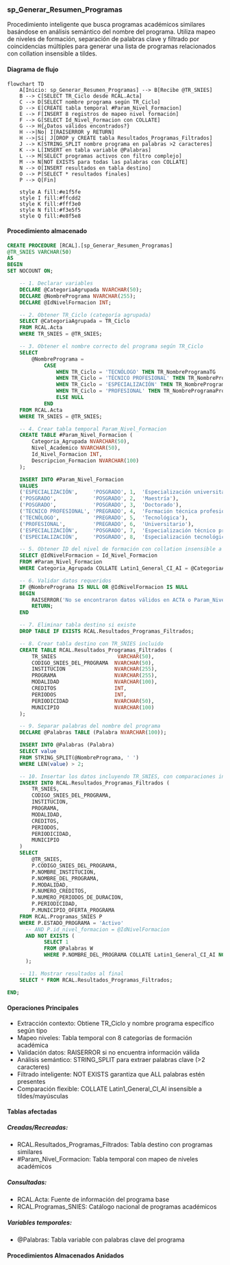 

### sp_Generar_Resumen_Programas

Procedimiento inteligente que busca programas académicos similares basándose en análisis semántico del nombre del programa. Utiliza mapeo de niveles de formación, separación de palabras clave y filtrado por coincidencias múltiples para generar una lista de programas relacionados con collation insensible a tildes.

#### Diagrama de flujo

```mermaid
flowchart TD
    A[Inicio: sp_Generar_Resumen_Programas] --> B[Recibe @TR_SNIES]
    B --> C[SELECT TR_Ciclo desde RCAL.Acta]
    C --> D[SELECT nombre programa según TR_Ciclo]
    D --> E[CREATE tabla temporal #Param_Nivel_Formacion]
    E --> F[INSERT 8 registros de mapeo nivel formación]
    F --> G[SELECT Id_Nivel_Formacion con COLLATE]
    G --> H{¿Datos válidos encontrados?}
    H -->|No| I[RAISERROR y RETURN]
    H -->|Sí| J[DROP y CREATE tabla Resultados_Programas_Filtrados]
    J --> K[STRING_SPLIT nombre programa en palabras >2 caracteres]
    K --> L[INSERT en tabla variable @Palabras]
    L --> M[SELECT programas activos con filtro complejo]
    M --> N[NOT EXISTS para todas las palabras con COLLATE]
    N --> O[INSERT resultados en tabla destino]
    O --> P[SELECT * resultados finales]
    P --> Q[Fin]
    
    style A fill:#e1f5fe
    style I fill:#ffcdd2
    style K fill:#fff3e0
    style N fill:#f3e5f5
    style Q fill:#e8f5e8
```
#### Procedimiento almacenado
```sql
CREATE PROCEDURE [RCAL].[sp_Generar_Resumen_Programas]
@TR_SNIES VARCHAR(50)
AS
BEGIN
SET NOCOUNT ON;

    -- 1. Declarar variables
    DECLARE @CategoriaAgrupada NVARCHAR(50);
    DECLARE @NombrePrograma NVARCHAR(255);
    DECLARE @IdNivelFormacion INT;

    -- 2. Obtener TR_Ciclo (categoría agrupada)
    SELECT @CategoriaAgrupada = TR_Ciclo
    FROM RCAL.Acta
    WHERE TR_SNIES = @TR_SNIES;

    -- 3. Obtener el nombre correcto del programa según TR_Ciclo
    SELECT
        @NombrePrograma =
            CASE
                WHEN TR_Ciclo = 'TECNÓLOGO' THEN TR_NombreProgramaTG
                WHEN TR_Ciclo = 'TÉCNICO PROFESIONAL' THEN TR_NombreProgramaTP
                WHEN TR_Ciclo = 'ESPECIALIZACIÓN' THEN TR_NombreProgramaEsp
                WHEN TR_Ciclo = 'PROFESIONAL' THEN TR_NombreProgramaPro
                ELSE NULL
            END
    FROM RCAL.Acta
    WHERE TR_SNIES = @TR_SNIES;

    -- 4. Crear tabla temporal Param_Nivel_Formacion
    CREATE TABLE #Param_Nivel_Formacion (
        Categoria_Agrupada NVARCHAR(50),
        Nivel_Academico NVARCHAR(50),
        Id_Nivel_Formacion INT,
        Descripcion_Formacion NVARCHAR(100)
    );

    INSERT INTO #Param_Nivel_Formacion
    VALUES
    ('ESPECIALIZACIÓN',     'POSGRADO', 1,  'Especialización universitaria'),
    ('POSGRADO',            'POSGRADO', 2,  'Maestría'),
    ('POSGRADO',            'POSGRADO', 3,  'Doctorado'),
    ('TÉCNICO PROFESIONAL', 'PREGRADO', 4,  'Formación técnica profesional'),
    ('TECNÓLOGO',           'PREGRADO', 5,  'Tecnológica'),
    ('PROFESIONAL',         'PREGRADO', 6,  'Universitario'),
    ('ESPECIALIZACIÓN',     'POSGRADO', 7,  'Especialización técnico profesional'),
    ('ESPECIALIZACIÓN',     'POSGRADO', 8,  'Especialización tecnológica');

    -- 5. Obtener ID del nivel de formación con collation insensible a tildes
    SELECT @IdNivelFormacion = Id_Nivel_Formacion
    FROM #Param_Nivel_Formacion
    WHERE Categoria_Agrupada COLLATE Latin1_General_CI_AI = @CategoriaAgrupada COLLATE Latin1_General_CI_AI;

    -- 6. Validar datos requeridos
    IF @NombrePrograma IS NULL OR @IdNivelFormacion IS NULL
    BEGIN
        RAISERROR('No se encontraron datos válidos en ACTA o Param_Nivel_Formacion para el TR_SNIES.', 16, 1);
        RETURN;
    END

    -- 7. Eliminar tabla destino si existe
    DROP TABLE IF EXISTS RCAL.Resultados_Programas_Filtrados;

    -- 8. Crear tabla destino con TR_SNIES incluido
    CREATE TABLE RCAL.Resultados_Programas_Filtrados (
        TR_SNIES                    VARCHAR(50),
        CODIGO_SNIES_DEL_PROGRAMA  NVARCHAR(50),
        INSTITUCION                NVARCHAR(255),
        PROGRAMA                   NVARCHAR(255),
        MODALIDAD                  NVARCHAR(100),
        CREDITOS                   INT,
        PERIODOS                   INT,
        PERIODICIDAD               NVARCHAR(50),
        MUNICIPIO                  NVARCHAR(100)
    );

    -- 9. Separar palabras del nombre del programa
    DECLARE @Palabras TABLE (Palabra NVARCHAR(100));

    INSERT INTO @Palabras (Palabra)
    SELECT value
    FROM STRING_SPLIT(@NombrePrograma, ' ')
    WHERE LEN(value) > 2;

    -- 10. Insertar los datos incluyendo TR_SNIES, con comparaciones insensibles a tildes
    INSERT INTO RCAL.Resultados_Programas_Filtrados (
        TR_SNIES,
        CODIGO_SNIES_DEL_PROGRAMA,
        INSTITUCION,
        PROGRAMA,
        MODALIDAD,
        CREDITOS,
        PERIODOS,
        PERIODICIDAD,
        MUNICIPIO
    )
    SELECT
        @TR_SNIES,
        P.CODIGO_SNIES_DEL_PROGRAMA,
        P.NOMBRE_INSTITUCION,
        P.NOMBRE_DEL_PROGRAMA,
        P.MODALIDAD,
        P.NUMERO_CREDITOS,
        P.NUMERO_PERIODOS_DE_DURACION,
        P.PERIODICIDAD,
        P.MUNICIPIO_OFERTA_PROGRAMA
    FROM RCAL.Programas_SNIES P
    WHERE P.ESTADO_PROGRAMA = 'Activo'
      -- AND P.id_nivel_formacion = @IdNivelFormacion
      AND NOT EXISTS (
            SELECT 1
            FROM @Palabras W
            WHERE P.NOMBRE_DEL_PROGRAMA COLLATE Latin1_General_CI_AI NOT LIKE '%' + W.Palabra + '%' COLLATE Latin1_General_CI_AI
      );

    -- 11. Mostrar resultados al final
    SELECT * FROM RCAL.Resultados_Programas_Filtrados;

END;

```
#### Operaciones Principales

- Extracción contexto: Obtiene TR_Ciclo y nombre programa específico según tipo
- Mapeo niveles: Tabla temporal con 8 categorías de formación académica
- Validación datos: RAISERROR si no encuentra información válida
- Análisis semántico: STRING_SPLIT para extraer palabras clave (>2 caracteres)
- Filtrado inteligente: NOT EXISTS garantiza que ALL palabras estén presentes
- Comparación flexible: COLLATE Latin1_General_CI_AI insensible a tildes/mayúsculas

#### Tablas afectadas

##### Creadas/Recreadas:

- RCAL.Resultados_Programas_Filtrados: Tabla destino con programas similares
- #Param_Nivel_Formacion: Tabla temporal con mapeo de niveles académicos

##### Consultadas:

- RCAL.Acta: Fuente de información del programa base
- RCAL.Programas_SNIES: Catálogo nacional de programas académicos

##### Variables temporales:

- @Palabras: Tabla variable con palabras clave del programa

#### Procedimientos Almacenados Anidados